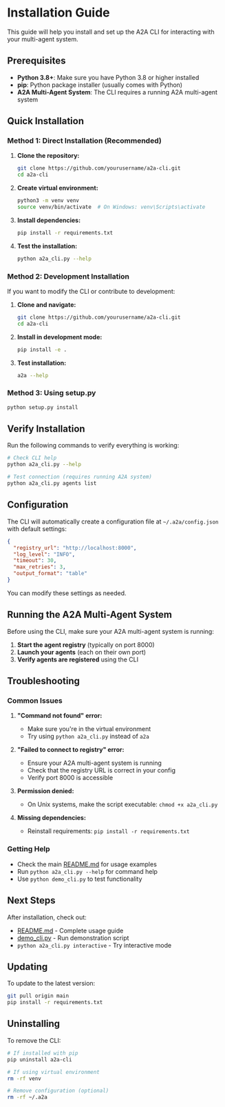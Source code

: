 # Installation Guide

This guide will help you install and set up the A2A CLI for interacting with your multi-agent system.

## Prerequisites

- **Python 3.8+**: Make sure you have Python 3.8 or higher installed
- **pip**: Python package installer (usually comes with Python)
- **A2A Multi-Agent System**: The CLI requires a running A2A multi-agent system

## Quick Installation

### Method 1: Direct Installation (Recommended)

1. **Clone the repository:**
   ```bash
   git clone https://github.com/yourusername/a2a-cli.git
   cd a2a-cli
   ```

2. **Create virtual environment:**
   ```bash
   python3 -m venv venv
   source venv/bin/activate  # On Windows: venv\Scripts\activate
   ```

3. **Install dependencies:**
   ```bash
   pip install -r requirements.txt
   ```

4. **Test the installation:**
   ```bash
   python a2a_cli.py --help
   ```

### Method 2: Development Installation

If you want to modify the CLI or contribute to development:

1. **Clone and navigate:**
   ```bash
   git clone https://github.com/yourusername/a2a-cli.git
   cd a2a-cli
   ```

2. **Install in development mode:**
   ```bash
   pip install -e .
   ```

3. **Test installation:**
   ```bash
   a2a --help
   ```

### Method 3: Using setup.py

```bash
python setup.py install
```

## Verify Installation

Run the following commands to verify everything is working:

```bash
# Check CLI help
python a2a_cli.py --help

# Test connection (requires running A2A system)
python a2a_cli.py agents list
```

## Configuration

The CLI will automatically create a configuration file at `~/.a2a/config.json` with default settings:

```json
{
  "registry_url": "http://localhost:8000",
  "log_level": "INFO",
  "timeout": 30,
  "max_retries": 3,
  "output_format": "table"
}
```

You can modify these settings as needed.

## Running the A2A Multi-Agent System

Before using the CLI, make sure your A2A multi-agent system is running:

1. **Start the agent registry** (typically on port 8000)
2. **Launch your agents** (each on their own port)
3. **Verify agents are registered** using the CLI

## Troubleshooting

### Common Issues

1. **"Command not found" error:**
   - Make sure you're in the virtual environment
   - Try using `python a2a_cli.py` instead of `a2a`

2. **"Failed to connect to registry" error:**
   - Ensure your A2A multi-agent system is running
   - Check that the registry URL is correct in your config
   - Verify port 8000 is accessible

3. **Permission denied:**
   - On Unix systems, make the script executable: `chmod +x a2a_cli.py`

4. **Missing dependencies:**
   - Reinstall requirements: `pip install -r requirements.txt`

### Getting Help

- Check the main [README.md](README.md) for usage examples
- Run `python a2a_cli.py --help` for command help
- Use `python demo_cli.py` to test functionality

## Next Steps

After installation, check out:

- [README.md](README.md) - Complete usage guide
- [demo_cli.py](demo_cli.py) - Run demonstration script
- `python a2a_cli.py interactive` - Try interactive mode

## Updating

To update to the latest version:

```bash
git pull origin main
pip install -r requirements.txt
```

## Uninstalling

To remove the CLI:

```bash
# If installed with pip
pip uninstall a2a-cli

# If using virtual environment
rm -rf venv

# Remove configuration (optional)
rm -rf ~/.a2a
``` 